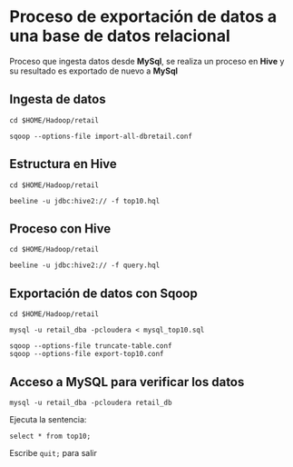 # Proceso de exportación de datos a una base de datos relacional

Proceso que ingesta datos desde **MySql**, se realiza un proceso en **Hive** y su resultado es exportado de nuevo a **MySql**

## Ingesta de datos
```
cd $HOME/Hadoop/retail

sqoop --options-file import-all-dbretail.conf
```

## Estructura en Hive
```
cd $HOME/Hadoop/retail

beeline -u jdbc:hive2:// -f top10.hql
```

## Proceso con Hive

```
cd $HOME/Hadoop/retail

beeline -u jdbc:hive2:// -f query.hql
```

## Exportación de datos con Sqoop
```
cd $HOME/Hadoop/retail

mysql -u retail_dba -pcloudera < mysql_top10.sql

sqoop --options-file truncate-table.conf
sqoop --options-file export-top10.conf
```

## Acceso a MySQL para verificar los datos

```
mysql -u retail_dba -pcloudera retail_db
```

Ejecuta la sentencia:

```
select * from top10;
```

Escribe `quit;` para salir
